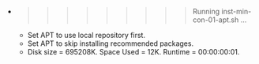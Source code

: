 * >>>>>>>>> Running inst-min-con-01-apt.sh ...
  * Set APT to use local repository first.
  * Set APT to skip installing recommended packages.
  * Disk size = 695208K. Space Used = 12K. Runtime = 00:00:00:01.
